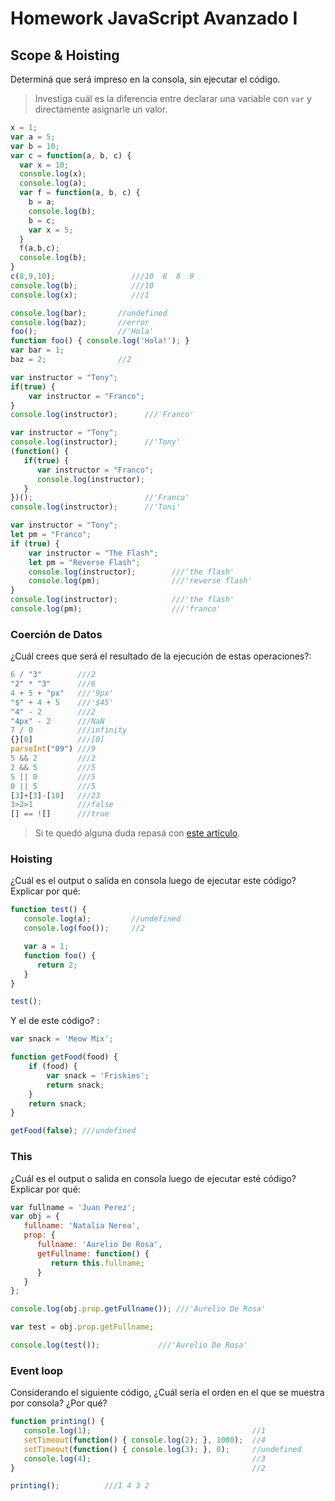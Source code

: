 
# Homework JavaScript Avanzado I

## Scope & Hoisting

Determiná que será impreso en la consola, sin ejecutar el código.

> Investiga cuál es la diferencia entre declarar una variable con `var` y directamente asignarle un valor.

```javascript
x = 1;
var a = 5;
var b = 10;
var c = function(a, b, c) {
  var x = 10;
  console.log(x);
  console.log(a);
  var f = function(a, b, c) {
    b = a;
    console.log(b);
    b = c;
    var x = 5;
  }
  f(a,b,c);
  console.log(b);
}
c(8,9,10);                 ///10  8  8  9
console.log(b);            ///10
console.log(x);            ///1
```

```javascript
console.log(bar);       //undefined
console.log(baz);       //error
foo();                  //'Hola'
function foo() { console.log('Hola!'); }
var bar = 1;
baz = 2;                //2
```

```javascript
var instructor = "Tony";
if(true) {
    var instructor = "Franco";
}
console.log(instructor);      ///'Franco'
```

```javascript
var instructor = "Tony";
console.log(instructor);      //'Tony'
(function() {
   if(true) {
      var instructor = "Franco";
      console.log(instructor);
   }
})();                         //'Franco'
console.log(instructor);      //'Toni'
```

```javascript
var instructor = "Tony";
let pm = "Franco";
if (true) {
    var instructor = "The Flash";
    let pm = "Reverse Flash";
    console.log(instructor);        ///'the flash'
    console.log(pm);                ///'reverse flash'
}
console.log(instructor);            ///'the flash'
console.log(pm);                    ///'franco'
```
### Coerción de Datos

¿Cuál crees que será el resultado de la ejecución de estas operaciones?:

```javascript
6 / "3"        ///2
"2" * "3"      ///6
4 + 5 + "px"   ///'9px'
"$" + 4 + 5    ///'$45'
"4" - 2        ///2
"4px" - 2      ///NaN
7 / 0          ///infinity
{}[0]          ///[0]
parseInt("09") ///9
5 && 2         ///2
2 && 5         ///5
5 || 0         ///5
0 || 5         ///5
[3]+[3]-[10]   ///23
3>2>1          ///false
[] == ![]      ///true
```

> Si te quedó alguna duda repasá con [este artículo](http://javascript.info/tutorial/object-conversion).


### Hoisting

¿Cuál es el output o salida en consola luego de ejecutar este código? Explicar por qué:

```javascript
function test() {
   console.log(a);         //undefined
   console.log(foo());     //2

   var a = 1;
   function foo() {
      return 2;
   }
}

test();                    
```

Y el de este código? :

```javascript
var snack = 'Meow Mix';

function getFood(food) {
    if (food) {
        var snack = 'Friskies';
        return snack;
    }
    return snack;
}

getFood(false); ///undefined
```


### This

¿Cuál es el output o salida en consola luego de ejecutar esté código? Explicar por qué:

```javascript
var fullname = 'Juan Perez';
var obj = {
   fullname: 'Natalia Nerea',
   prop: {
      fullname: 'Aurelio De Rosa',
      getFullname: function() {
         return this.fullname;
      }
   }
};

console.log(obj.prop.getFullname()); ///'Aurelio De Rosa'

var test = obj.prop.getFullname;

console.log(test());             ///'Aurelio De Rosa'
```

### Event loop

Considerando el siguiente código, ¿Cuál sería el orden en el que se muestra por consola? ¿Por qué?

```javascript
function printing() {
   console.log(1);                                    //1
   setTimeout(function() { console.log(2); }, 1000);  //4
   setTimeout(function() { console.log(3); }, 0);     //undefined
   console.log(4);                                    //3
}                                                     //2

printing();          ///1 4 3 2
```
